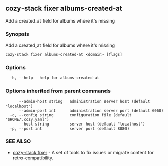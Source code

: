 ## cozy-stack fixer albums-created-at

Add a created_at field for albums where it's missing

### Synopsis

Add a created_at field for albums where it's missing

```
cozy-stack fixer albums-created-at <domain> [flags]
```

### Options

```
  -h, --help   help for albums-created-at
```

### Options inherited from parent commands

```
      --admin-host string   administration server host (default "localhost")
      --admin-port int      administration server port (default 6060)
  -c, --config string       configuration file (default "$HOME/.cozy.yaml")
      --host string         server host (default "localhost")
  -p, --port int            server port (default 8080)
```

### SEE ALSO

* [cozy-stack fixer](cozy-stack_fixer.md)	 - A set of tools to fix issues or migrate content for retro-compatibility.

